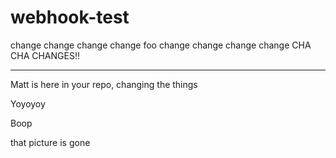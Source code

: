 # webhook-test
change
change
change
change
foo
change
change
change
change
CHA CHA CHANGES!!

-----

Matt is here in your repo, changing the things

Yoyoyoy

Boop

that picture is gone

